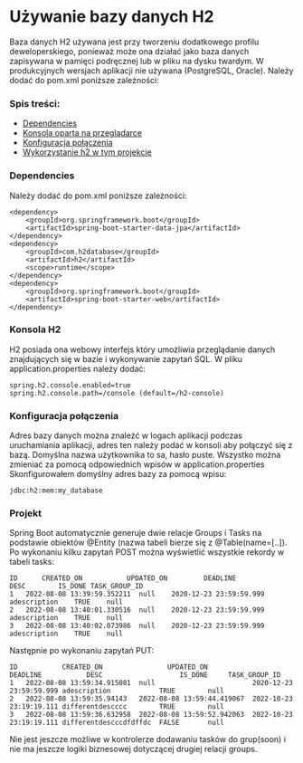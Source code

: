 # Używanie bazy danych H2
Baza danych H2 używana jest przy tworzeniu dodatkowego profilu deweloperskiego, ponieważ może ona działać jako baza danych zapisywana w pamięci podręcznej
lub w pliku na dysku twardym. W produkcyjnych wersjach aplikacji nie używana (PostgreSQL, Oracle). Należy dodać do pom.xml poniższe zależności:
### Spis treści:
- [Dependencies](#dependencies)
- [Konsola oparta na przeglądarce](#konsola-h2)
- [Konfiguracja połączenia](#konfiguracja-połączenia)
- [Wykorzystanie h2 w tym projekcie](#projekt)
### Dependencies
Należy dodać do pom.xml poniższe zależności:
```
<dependency>
    <groupId>org.springframework.boot</groupId>
    <artifactId>spring-boot-starter-data-jpa</artifactId>
</dependency>
<dependency>
    <groupId>com.h2database</groupId>
    <artifactId>h2</artifactId>
    <scope>runtime</scope>
</dependency>
<dependency>
    <groupId>org.springframework.boot</groupId>
    <artifactId>spring-boot-starter-web</artifactId>
</dependency>
```
### Konsola H2
H2 posiada ona webowy interfejs który umożliwia przeglądanie danych znajdujących się w bazie i wykonywanie zapytań SQL.
W pliku application.properties należy dodać:
```
spring.h2.console.enabled=true
spring.h2.console.path=/console (default=/h2-console)
```
### Konfiguracja połączenia
Adres bazy danych można znaleźć w logach aplikacji podczas uruchamiania aplikacji, adres ten należy podać w konsoli aby połączyć się z bazą.
Domyślna nazwa użytkownika to sa, hasło puste. Wszystko można zmieniać za pomocą odpowiednich wpisów w application.properties
Skonfigurowałem domyślny adres bazy za pomocą wpisu:
```
jdbc:h2:mem:my_database
```
### Projekt
Spring Boot automatycznie generuje dwie relacje Groups i Tasks na podstawie obiektów @Entity (nazwa tabeli bierze się z @Table(name=[..]).
Po wykonaniu kilku zapytań POST można wyświetlić wszystkie rekordy w tabeli tasks:
```
ID  	CREATED_ON  	     UPDATED_ON  	    DEADLINE  	       DESC  	   IS_DONE TASK_GROUP_ID  
1	2022-08-08 13:39:59.352211	null	2020-12-23 23:59:59.999	adescription	TRUE	null
2	2022-08-08 13:40:01.330516	null	2020-12-23 23:59:59.999	adescription	TRUE	null
3	2022-08-08 13:40:02.073986	null	2020-12-23 23:59:59.999	adescription	TRUE	null
```
Następnie po wykonaniu zapytań PUT:
```
ID  	     CREATED_ON  	           UPDATED_ON  	              DEADLINE  	     DESC  	                IS_DONE  	TASK_GROUP_ID  
1	2022-08-08 13:59:34.915081	null	                    2020-12-23 23:59:59.999	adescription	        TRUE	    null
2	2022-08-08 13:59:35.94143	2022-08-08 13:59:44.419067	2022-10-23 23:19:19.111	differentdescccc	    TRUE	    null
3	2022-08-08 13:59:36.632958	2022-08-08 13:59:52.942063	2022-10-23 23:19:19.111	differentdescccdfdffdc	FALSE	    null
```

Nie jest jeszcze możliwe w kontrolerze dodawaniu tasków do grup(soon) i nie ma jeszcze logiki biznesowej dotyczącej drugiej relacji groups.



